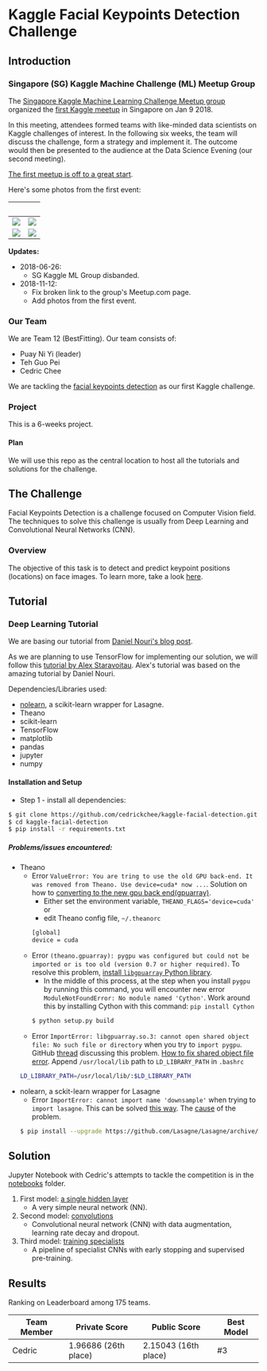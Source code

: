 # Kaggle Facial Keypoints Detection Challenge

## Introduction

### Singapore (SG) Kaggle Machine Challenge (ML) Meetup Group

The [Singapore Kaggle Machine Learning Challenge Meetup group](https://www.sginnovate.com/events/kaggle-machine-learning-meetup-0) organized the [first Kaggle meetup](https://www.meetup.com/Singapore-Kaggle-Machine-Learning-Challenge/events/245657152/) in Singapore on Jan 9 2018.

In this meeting, attendees formed teams with like-minded data scientists on Kaggle challenges of interest. In the following six weeks, the team will discuss the challenge, form a strategy and implement it. The outcome would then be presented to the audience at the Data Science Evening (our second meeting).

[The first meetup is off to a great start](https://twitter.com/cedric_chee/status/950790721216315392).

Here's some photos from the first event:

&nbsp;         | &nbsp;
-------------- | ------------------
![](https://pbs.twimg.com/media/DTHi66xUQAAlDGr.jpg) | ![](https://pbs.twimg.com/media/DTHi-cyV4AAadxa.jpg) |
![](https://pbs.twimg.com/media/DTHjBeHU0AA6kHC.jpg) | ![](https://pbs.twimg.com/media/DTHjFDDUQAEDq5j.jpg)

**Updates:**
- 2018-06-26:
    - SG Kaggle ML Group disbanded.
- 2018-11-12:
    - Fix broken link to the group's Meetup.com page.
    - Add photos from the first event.

### Our Team

We are Team 12 (BestFitting). Our team consists of:
- Puay Ni Yi (leader)
- Teh Guo Pei
- Cedric Chee

We are tackling the [facial keypoints detection](https://www.kaggle.com/c/facial-keypoints-detection) as our first Kaggle challenge.

### Project

This is a 6-weeks project.

#### Plan

We will use this repo as the central location to host all the tutorials and solutions for the challenge.

## The Challenge

Facial Keypoints Detection is a challenge focused on Computer Vision field. The techniques to solve this challenge is usually from Deep Learning and Convolutional Neural Networks (CNN).

### Overview

The objective of this task is to detect and predict keypoint positions (locations) on face images. To learn more, take a look [here](https://www.kaggle.com/c/facial-keypoints-detection).

## Tutorial

### Deep Learning Tutorial

We are basing our tutorial from [Daniel Nouri's blog post](https://www.kaggle.com/c/facial-keypoints-detection#deep-learning-tutorial).

As we are planning to use TensorFlow for implementing our solution, we will follow this [tutorial by Alex Staravoitau](https://navoshta.com/facial-with-tensorflow/). Alex's tutorial was based on the amazing tutorial by Daniel Nouri.

Dependencies/Libraries used:
- [nolearn](https://github.com/dnouri/nolearn), a scikit-learn wrapper for Lasagne.
- Theano
- scikit-learn
- TensorFlow
- matplotlib
- pandas
- jupyter
- numpy

#### Installation and Setup

- Step 1 - install all dependencies:
```bash
$ git clone https://github.com/cedrickchee/kaggle-facial-detection.git
$ cd kaggle-facial-detection
$ pip install -r requirements.txt
```

##### Problems/issues encountered:
- Theano
    - Error `ValueError: You are tring to use the old GPU back-end. It was removed from Theano. Use device=cuda* now ...`. Solution on how to [converting to the new gpu back end(gpuarray)](https://github.com/Theano/Theano/wiki/Converting-to-the-new-gpu-back-end%28gpuarray%29).
        - Either set the environment variable, `THEANO_FLAGS='device=cuda'` or
        - edit Theano config file, `~/.theanorc`
        ```bash
        [global]
        device = cuda
        ```
    - Error `(theano.gpuarray): pygpu was configured but could not be imported or is too old (version 0.7 or higher required)`. To resolve this problem, [install `libgpuarray` Python library](http://deeplearning.net/software/libgpuarray/installation.html).
        - In the middle of this process, at the step when you install `pygpu` by running this command, you will encounter new error `ModuleNotFoundError: No module named 'Cython'`. Work around this by installing Cython with this command: `pip install Cython`
        ```bash
        $ python setup.py build
        ```
    - Error `ImportError: libgpuarray.so.3: cannot open shared object file: No such file or directory` when you try to `import pygpu`. GitHub [thread](https://github.com/Theano/libgpuarray/issues/89#issuecomment-144826220) discussing this problem. [How to fix shared object file error](https://codeyarns.com/2014/01/14/how-to-fix-shared-object-file-error/). Append `/usr/local/lib` path to `LD_LIBRARY_PATH` in `.bashrc`
    ```bash
    LD_LIBRARY_PATH=/usr/local/lib/:$LD_LIBRARY_PATH
    ```
- nolearn, a sckit-learn wrapper for Lasagne
    - Error `ImportError: cannot import name 'downsample'` when trying to `import lasagne`. This can be solved [this way](https://github.com/Lasagne/Lasagne/issues/867). The [cause](https://github.com/Theano/Theano/issues/4337#issuecomment-332041284) of the problem.
    ```bash
    $ pip install --upgrade https://github.com/Lasagne/Lasagne/archive/master.zip

    ```

## Solution

Jupyter Notebook with Cedric's attempts to tackle the competition is in the [notebooks](notebooks) folder.

1. First model: [a single hidden layer](notebooks/1_single_hidden_layer.ipynb)
    - A very simple neural network (NN).
2. Second model: [convolutions](notebooks/2_convolutions.ipynb)
    - Convolutional neural network (CNN) with data augmentation, learning rate decay and dropout.
3. Third model: [training specialists](notebooks/3_training_specialists.ipynb)
    - A pipeline of specialist CNNs with early stopping and supervised pre-training.

## Results

Ranking on Leaderboard among 175 teams.

| Team Member   | Private Score        | Public Score         | Best Model |
| ------------- | -------------------- | -------------------- | ---------- |
| Cedric        | 1.96686 (26th place) | 2.15043 (16th place) | #3         |
